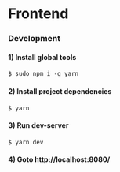 # Frontend

### Development

#### 1) Install global tools

`$ sudo npm i -g yarn`

#### 2) Install project dependencies

`$ yarn`

#### 3) Run dev-server

`$ yarn dev`

#### 4) Goto http://localhost:8080/